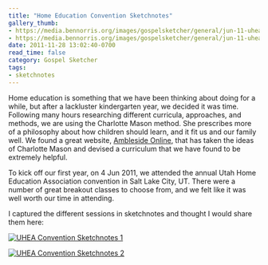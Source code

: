 ```yaml
---
title: "Home Education Convention Sketchnotes"
gallery_thumb:
- https://media.bennorris.org/images/gospelsketcher/general/jun-11-uhea-sketchnotes-01.jpg
- https://media.bennorris.org/images/gospelsketcher/general/jun-11-uhea-sketchnotes-02.jpg.jpg
date: 2011-11-28 13:02:40-0700
read_time: false
category: Gospel Sketcher
tags:
- sketchnotes
---
```


Home education is something that we have been thinking about doing for a while, but after a lackluster kindergarten year, we decided it was time. Following many hours researching different curricula, approaches, and methods, we are using the Charlotte Mason method. She prescribes more of a philosophy about how children should learn, and it fit us and our family well. We found a great website, [Ambleside Online](http://www.amblesideonline.org), that has taken the ideas of Charlotte Mason and devised a curriculum that we have found to be extremely helpful.

To kick off our first year, on 4 Jun 2011, we attended the annual Utah Home Education Association convention in Salt Lake City, UT. There were a number of great breakout classes to choose from, and we felt like it was well worth our time in attending.

I captured the different sessions in sketchnotes and thought I would share them here:

[![UHEA Convention Sketchnotes 1](https://media.bennorris.org/images/gospelsketcher/general/jun-11-uhea-sketchnotes-01.jpg "UHEA Convention Sketchnotes 1")](https://media.bennorris.org/images/gospelsketcher/general/jun-11-uhea-sketchnotes-01.jpg)

[![UHEA Convention Sketchnotes 2](https://media.bennorris.org/images/gospelsketcher/general/jun-11-uhea-sketchnotes-02.jpg.jpg "UHEA Convention Sketchnotes 2")](https://media.bennorris.org/images/gospelsketcher/general/jun-11-uhea-sketchnotes-02.jpg.jpg)
